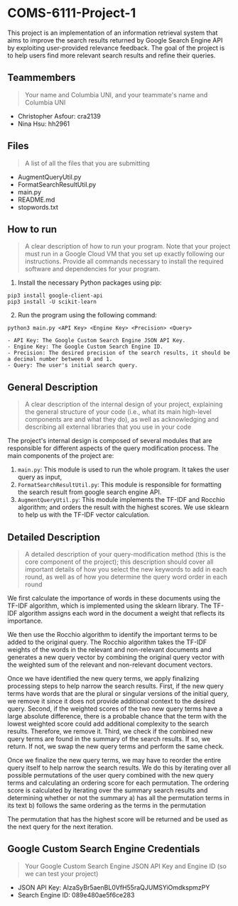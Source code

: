 # COMS-6111-Project-1

This project is an implementation of an information retrieval system that aims to improve the search results returned by Google Search Engine API by exploiting user-provided relevance feedback. The goal of the project is to help users find more relevant search results and refine their queries.

## Teammembers
> Your name and Columbia UNI, and your teammate's name and Columbia UNI

- Christopher Asfour: cra2139
- Nina Hsu: hh2961

## Files
> A list of all the files that you are submitting

- AugmentQueryUtil.py
- FormatSearchResultUtil.py
- main.py
- README.md
- stopwords.txt

## How to run
> A clear description of how to run your program. Note that your project must run in a Google Cloud VM that you set up exactly following our instructions. Provide all commands necessary to install the required software and dependencies for your program.

1. Install the necessary Python packages using pip:
```
pip3 install google-client-api
pip3 install -U scikit-learn
```
2. Run the program using the following command:
```
python3 main.py <API Key> <Engine Key> <Precision> <Query>
```
    - API Key: The Google Custom Search Engine JSON API Key.
    - Engine Key: The Google Custom Search Engine ID.
    - Precision: The desired precision of the search results, it should be a decimal number between 0 and 1.
    - Query: The user's initial search query.

## General Description
> A clear description of the internal design of your project, explaining the general structure of your code (i.e., what its main high-level components are and what they do), as well as acknowledging and describing all external libraries that you use in your code

The project's internal design is composed of several modules that are responsible for different aspects of the query modification process. The main components of the project are:

1. `main.py`: This module is used to run the whole program. It takes the user query as input,
2. `FormatSearchResultUtil.py`: This module is responsible for formatting the search result from google search engine API.
3. `AugmentQueryUtil.py`: This module implements the TF-IDF and Rocchio algorithm; and orders the result with the highest scores. We use sklearn to help us with the TF-IDF vector calculation.

## Detailed Description
> A detailed description of your query-modification method (this is the core component of the project); this description should cover all important details of how you select the new keywords to add in each round, as well as of how you determine the query word order in each round

We first calculate the importance of words in these documents using the TF-IDF algorithm, which is implemented using the sklearn library. The TF-IDF algorithm assigns each word in the document a weight that reflects its importance.

We then use the Rocchio algorithm to identify the important terms to be added to the original query. The Rocchio algorithm takes the TF-IDF weights of the words in the relevant and non-relevant documents and generates a new query vector by combining the original query vector with the weighted sum of the relevant and non-relevant document vectors.

Once we have identified the new query terms, we apply finalizing processing steps to help narrow the search results.
First, if the new query terms have words that are the plural or singular versions of the initial query, we remove it since it does not provide additional context
to the desired query.
Second, if the weighted scores of the two new query terms have a large absolute difference, there is a probable chance that the term with the lowest weighted score could add additional complexity to the search results. Therefore, we remove it.
Third, we check if the combined new query terms are found in the summary of the search results. If so, we return. If not, we swap the new query terms
and perform the same check.

Once we finalize the new query terms, we may have to reorder the entire query itself to help narrow the search results. 
We do this by iterating over all possible permutations of the user query combined with the new query terms and calculating an ordering score for each permutation.
The ordering score is calculated by iterating over the summary search results and determining whether or not the summary
    a) has all the permutation terms in its text
    b) follows the same ordering as the terms in the permutation

The permutation that has the highest score will be returned and be used as the next query for the next iteration. 


## Google Custom Search Engine Credentials
> Your Google Custom Search Engine JSON API Key and Engine ID (so we can test your project)

- JSON API Key: AIzaSyBr5aenBL0VfH55raQJUMSYiOmdkspmzPY
- Search Engine ID: 089e480ae5f6ce283
